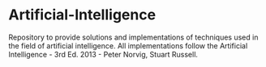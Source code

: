# Artificial-Intelligence
Repository to provide solutions and implementations of techniques used in the field of artificial intelligence. All implementations follow the Artificial Intelligence - 3rd Ed. 2013 - Peter Norvig, Stuart Russell.

